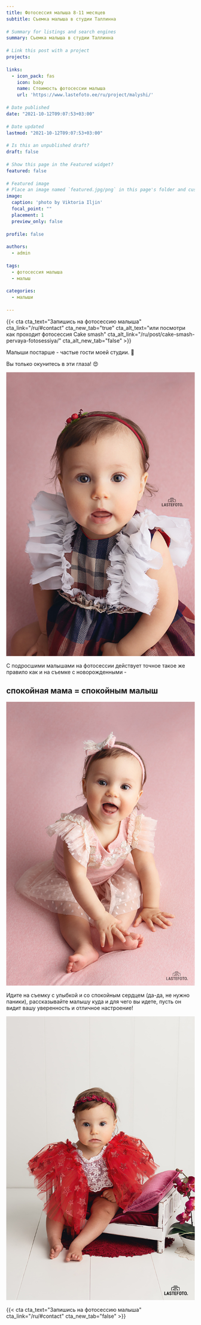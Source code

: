 ```yaml
---
title: Фотосессия малыша 8-11 месяцев 
subtitle: Съемка малыша в студии Таллинна

# Summary for listings and search engines
summary: Съемка малыша в студии Таллинна

# Link this post with a project
projects: 

links:
  - icon_pack: fas
    icon: baby
    name: Стоимость фотосессии малыша
    url: 'https://www.lastefoto.ee/ru/project/malyshi/'

# Date published
date: "2021-10-12T09:07:53+03:00"

# Date updated
lastmod: "2021-10-12T09:07:53+03:00"

# Is this an unpublished draft?
draft: false

# Show this page in the Featured widget?
featured: false

# Featured image
# Place an image named `featured.jpg/png` in this page's folder and customize its options here.
image:
  caption: 'photo by Viktoria Iljin'
  focal_point: ""
  placement: 1
  preview_only: false

profile: false

authors:
  - admin

tags:
  - фотосессия малыша
  - малыш

categories:
  - малыши

---
```

{{< cta cta_text="Запишись на фотосессию малыша" cta_link="/ru/#contact" cta_new_tab="true" cta_alt_text="или посмотри как проходит фотосессия Cake smash" cta_alt_link="/ru/post/cake-smash-pervaya-fotosessiya/" cta_alt_new_tab="false" >}}

Малыши постарше - частые гости моей студии. 🥰

Вы только окунитесь в эти глаза! 😍

![фотосессия малыша](./fotosessiya-malysha-1.jpg)

С подросшими малышами на фотосессии действует точное такое же правило как и на съемке с новорожденными - 
## спокойная мама = спокойным малыш

![фотосессия малыша в Таллинне](./fotosessiya-malysha-2.jpg)

Идите на съемку с улыбкой и со спокойным сердцем (да-да, не нужно паники), рассказывайте малышу куда и для чего вы идете, пусть он видит вашу уверенность и отличное настроение! 

![фотосессия малыша в студии](./fotosessiya-malysha-3.jpg)

{{< cta cta_text="Запишись на фотосессию малыша" cta_link="/ru/#contact" cta_new_tab="false" >}}